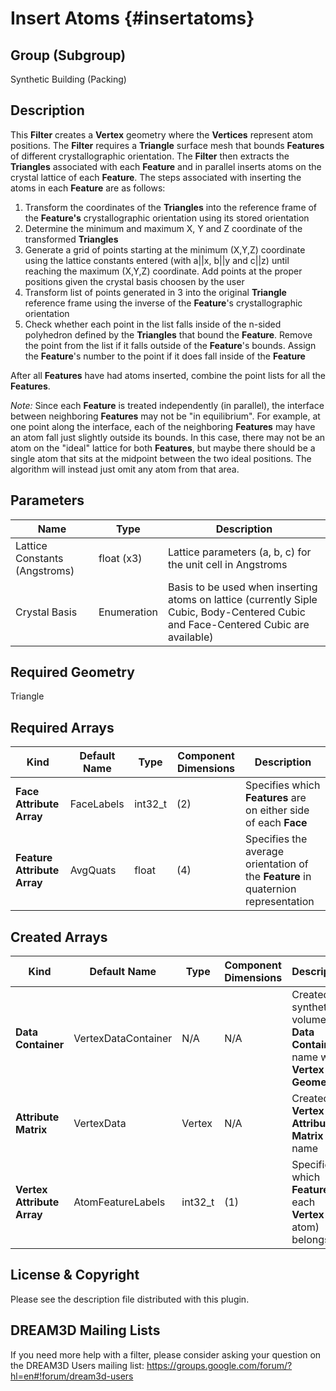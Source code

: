 Insert Atoms {#insertatoms}
=============

## Group (Subgroup) ##
Synthetic Building (Packing)

## Description ##
This **Filter** creates a **Vertex** geometry where the **Vertices** represent atom positions.  The **Filter** requires a **Triangle** surface mesh that bounds **Features** of different crystallographic orientation.  The **Filter** then extracts the **Triangles** associated with each **Feature** and in parallel inserts atoms on the crystal lattice of each **Feature**.  The steps associated with inserting the atoms in each **Feature** are as follows:

1. Transform the coordinates of the **Triangles** into the reference frame of the **Feature's** crystallographic orientation using its stored orientation
2. Determine the minimum and maximum X, Y and Z coordinate of the transformed **Triangles**
3. Generate a grid of points starting at the minimum (X,Y,Z) coordinate using the lattice constants entered (with a||x, b||y and c||z) until reaching the maximum (X,Y,Z) coordinate. Add points at the proper positions given the crystal basis choosen by the user 
4. Transform list of points generated in 3 into the original **Triangle** reference frame using the inverse of the **Feature**'s crystallographic orientation
5. Check whether each point in the list falls inside of the n-sided polyhedron defined by the **Triangles** that bound the **Feature**.  Remove the point from the list if it falls outside of the **Feature**'s bounds. Assign the **Feature**'s number to the point if it does fall inside of the **Feature**

After all **Features** have had atoms inserted, combine the point lists for all the **Features**.

*Note:* Since each **Feature** is treated independently (in parallel), the interface between neighboring **Features** may not be "in equilibrium".  For example, at one point along the interface, each of the neighboring **Features** may have an atom fall just slightly outside its bounds.  In this case, there may not be an atom on the "ideal" lattice for both **Features**, but maybe there should be a single atom that sits at the midpoint between the two ideal positions.  The algorithm will instead just omit any atom from that area.

## Parameters ##
| Name | Type | Description |
|------|------| ----------- |
| Lattice Constants (Angstroms) | float (x3) | Lattice parameters (a, b, c) for the unit cell in Angstroms |
| Crystal Basis | Enumeration | Basis to be used when inserting atoms on lattice (currently Siple Cubic, Body-Centered Cubic and Face-Centered Cubic are available) |

## Required Geometry ##
Triangle

## Required Arrays ##
| Kind | Default Name | Type | Component Dimensions | Description |
|------|--------------|-------------|---------|-----|
| **Face Attribute Array** | FaceLabels | int32_t | (2) | Specifies which **Features** are on either side of each **Face** |
| **Feature Attribute Array** | AvgQuats | float | (4) | Specifies the average orientation of the **Feature** in quaternion representation |

## Created Arrays ##
| Kind | Default Name | Type | Component Dimensions | Description |
|------|--------------|-------------|---------|-----|
| **Data Container** | VertexDataContainer | N/A | N/A | Created synthetic volume **Data Container** name with **Vertex Geometry** |
| **Attribute Matrix** | VertexData | Vertex | N/A | Created **Vertex Attribute Matrix** name |
| **Vertex Attribute Array** | AtomFeatureLabels | int32_t | (1) | Specifies to which **Feature** each **Vertex** (or atom) belongs. |

## License & Copyright ##

Please see the description file distributed with this plugin.

## DREAM3D Mailing Lists ##

If you need more help with a filter, please consider asking your question on the DREAM3D Users mailing list:
https://groups.google.com/forum/?hl=en#!forum/dream3d-users


